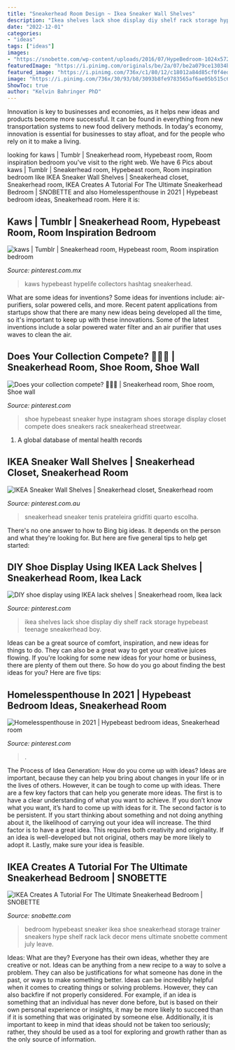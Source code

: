 ```yaml
---
title: "Sneakerhead Room Design ~ Ikea Sneaker Wall Shelves"
description: "Ikea shelves lack shoe display diy shelf rack storage hypebeast teenage sneakerhead boy"
date: "2022-12-01"
categories:
- "ideas"
tags: ["ideas"]
images:
- "https://snobette.com/wp-content/uploads/2016/07/HypeBedroom-1024x572.jpg"
featuredImage: "https://i.pinimg.com/originals/be/2a/07/be2a079ce13034b81cdd81a561efff9b.jpg"
featured_image: "https://i.pinimg.com/736x/c1/80/12/c18012a84d85cf0f4ed71ee116de4c98.jpg"
image: "https://i.pinimg.com/736x/30/93/b8/3093b8fe9783565af6ae05b515c62b5c--streetwear-shop-shop-now.jpg"
ShowToc: true
author: "Kelvin Bahringer PhD"
---
```



Innovation is key to businesses and economies, as it helps new ideas and products become more successful. It can be found in everything from new transportation systems to new food delivery methods. In today's economy, innovation is essential for businesses to stay afloat, and for the people who rely on it to make a living.

	

		
looking for kaws | Tumblr | Sneakerhead room, Hypebeast room, Room inspiration bedroom you've visit to the right web. We have 6 Pics about kaws | Tumblr | Sneakerhead room, Hypebeast room, Room inspiration bedroom like IKEA Sneaker Wall Shelves | Sneakerhead closet, Sneakerhead room, IKEA Creates A Tutorial For The Ultimate Sneakerhead Bedroom | SNOBETTE and also Homelesspenthouse in 2021 | Hypebeast bedroom ideas, Sneakerhead room. Here it is:
		
    
## Kaws | Tumblr | Sneakerhead Room, Hypebeast Room, Room Inspiration Bedroom

<img loading=lazy src="https://i.pinimg.com/736x/30/93/b8/3093b8fe9783565af6ae05b515c62b5c--streetwear-shop-shop-now.jpg" onerror="this.onerror=null;this.src='https://tse3.mm.bing.net/th?id=OIP.VPKl0Yej0tn-0FlSlQ3OpwHaJ3&amp;pid=15.1';" alt="kaws | Tumblr | Sneakerhead room, Hypebeast room, Room inspiration bedroom">

_Source: pinterest.com.mx_

>kaws hypebeast hypelife collectors hashtag sneakerhead. 

	

What are some ideas for inventions?
Some ideas for inventions include: air-purifiers, solar powered cells, and more. Recent patent applications from startups show that there are many new ideas being developed all the time, so it's important to keep up with these innovations. Some of the latest inventions include a solar powered water filter and an air purifier that uses waves to clean the air.

    
## Does Your Collection Compete? 💯💯💯 | Sneakerhead Room, Shoe Room, Shoe Wall

<img loading=lazy src="https://i.pinimg.com/736x/c1/80/12/c18012a84d85cf0f4ed71ee116de4c98.jpg" onerror="this.onerror=null;this.src='https://tse2.mm.bing.net/th?id=OIP.fNcXKi4EgP8l8jFB5n7bGAHaJI&amp;pid=15.1';" alt="Does your collection compete? 💯💯💯 | Sneakerhead room, Shoe room, Shoe wall">

_Source: pinterest.com_

>shoe hypebeast sneaker hype instagram shoes storage display closet compete does sneakers rack sneakerhead streetwear. 

	

1. A global database of mental health records 

    
## IKEA Sneaker Wall Shelves | Sneakerhead Closet, Sneakerhead Room

<img loading=lazy src="https://i.pinimg.com/736x/bb/ee/cc/bbeecce0f18a1b9139ebecd3aa97e04e.jpg" onerror="this.onerror=null;this.src='https://tse3.mm.bing.net/th?id=OIP.9HvCQVX-5E4OrgzoWETfQAHaJQ&amp;pid=15.1';" alt="IKEA Sneaker Wall Shelves | Sneakerhead closet, Sneakerhead room">

_Source: pinterest.com.au_

>sneakerhead sneaker tenis prateleira gridfiti quarto escolha. 

	

There's no one answer to how to Bing big ideas. It depends on the person and what they're looking for. But here are five general tips to help get started: 

    
## DIY Shoe Display Using IKEA Lack Shelves | Sneakerhead Room, Ikea Lack

<img loading=lazy src="https://i.pinimg.com/originals/be/2a/07/be2a079ce13034b81cdd81a561efff9b.jpg" onerror="this.onerror=null;this.src='https://tse1.mm.bing.net/th?id=OIP.J2fFtqZ_eTDd5XRgs8tQmQHaJ4&amp;pid=15.1';" alt="DIY shoe display using IKEA lack shelves | Sneakerhead room, Ikea lack">

_Source: pinterest.com_

>ikea shelves lack shoe display diy shelf rack storage hypebeast teenage sneakerhead boy. 

	

Ideas can be a great source of comfort, inspiration, and new ideas for things to do. They can also be a great way to get your creative juices flowing. If you're looking for some new ideas for your home or business, there are plenty of them out there. So how do you go about finding the best ideas for you? Here are five tips: 

    
## Homelesspenthouse In 2021 | Hypebeast Bedroom Ideas, Sneakerhead Room

<img loading=lazy src="https://i.pinimg.com/originals/db/ac/20/dbac203f8a7065d694e4e432caac0cdb.jpg" onerror="this.onerror=null;this.src='https://tse2.mm.bing.net/th?id=OIP.2-xKwpcNvtiIzKCcI5rBeAHaHa&amp;pid=15.1';" alt="Homelesspenthouse in 2021 | Hypebeast bedroom ideas, Sneakerhead room">

_Source: pinterest.com_

>. 

	

The Process of Idea Generation: How do you come up with ideas?
Ideas are important, because they can help you bring about changes in your life or in the lives of others. However, it can be tough to come up with ideas. There are a few key factors that can help you generate more ideas. The first is to have a clear understanding of what you want to achieve. If you don’t know what you want, it’s hard to come up with ideas for it. The second factor is to be persistent. If you start thinking about something and not doing anything about it, the likelihood of carrying out your idea will increase. The third factor is to have a great idea. This requires both creativity and originality. If an idea is well-developed but not original, others may be more likely to adopt it. Lastly, make sure your idea is feasible.

    
## IKEA Creates A Tutorial For The Ultimate Sneakerhead Bedroom | SNOBETTE

<img loading=lazy src="https://snobette.com/wp-content/uploads/2016/07/HypeBedroom-1024x572.jpg" onerror="this.onerror=null;this.src='https://tse3.mm.bing.net/th?id=OIP.kPzHgvOE0AerefMLdiH92gHaEI&amp;pid=15.1';" alt="IKEA Creates A Tutorial For The Ultimate Sneakerhead Bedroom | SNOBETTE">

_Source: snobette.com_

>bedroom hypebeast sneaker ikea shoe sneakerhead storage trainer sneakers hype shelf rack lack decor mens ultimate snobette comment july leave. 

	

Ideas: What are they?
Everyone has their own ideas, whether they are creative or not. Ideas can be anything from a new recipe to a way to solve a problem. They can also be justifications for what someone has done in the past, or ways to make something better. 
Ideas can be incredibly helpful when it comes to creating things or solving problems. However, they can also backfire if not properly considered. For example, if an idea is something that an individual has never done before, but is based on their own personal experience or insights, it may be more likely to succeed than if it is something that was originated by someone else. Additionally, it is important to keep in mind that ideas should not be taken too seriously; rather, they should be used as a tool for exploring and growth rather than as the only source of information.


